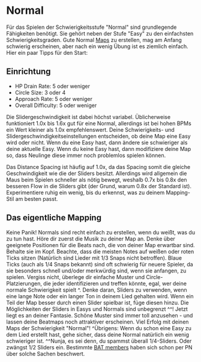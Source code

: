 Normal
========

Für das Spielen der Schwierigkeitsstufe "Normal" sind grundlegende Fähigkeiten benötigt. Sie gehört neben der Stufe "Easy" zu den einfachsten Schwierigkeitsgraden.
Gute Normal [Maps](/wiki/Beatmapping) zu erstellen, mag am Anfang schwierig erscheinen, aber nach ein wenig Übung ist es ziemlich einfach. Hier ein paar Tipps für den Start:

Einrichtung
-----------

-   HP Drain Rate: 5 oder weniger
-   Circle Size: 3 oder 4
-   Approach Rate: 5 oder weniger
-   Overall Difficulty: 5 oder weniger

Die Slidergeschwindigkeit ist dabei höchst variabel. Üblicherweise funktioniert 1.0x bis 1.6x gut für eine Normal, allerdings ist bei hohen BPMs ein Wert kleiner als 1.0x empfehlenswert. Deine Schwierigkeits- und Slidergeschwindigkeitseinstellungen entscheiden, ob deine Map eine Easy wird oder nicht. Wenn du eine Easy hast, dann ändere sie schwieriger als deine aktuelle Easy. Wenn du keine Easy hast, dann modifiziere deine Map so, dass Neulinge diese immer noch problemlos spielen können.

Das Distance Spacing ist häufig auf 1.0x, da das Spacing somit die gleiche Geschwindigkeit wie die der Sliders besitzt. Allerdings wird allgemein die Maus beim Spielen schneller als nötig bewegt, weshalb 0.7x bis 0.8x den besseren Flow in die Sliders gibt (der Grund, warum 0.8x der Standard ist). Experimentiere ruhig ein wenig, bis du erkennst, was zu deinem Mapping-Stil am besten passt.

Das eigentliche Mapping
-----------------------

Keine Panik! Normals sind recht einfach zu erstellen, wenn du weißt, was du zu tun hast. Höre dir zuerst die Musik zu deiner Map an. Denke über geeignete Positionen für die Beats nach, die von deiner Map erwartbar sind. Behalte sie im Kopf. Beachte, dass die meisten Notes auf weißen oder roten Ticks sitzen (Natürlich sind Lieder mit 1/3 Snaps nicht betroffen). Blaue Ticks (auch als 1/4 Snaps bekannt) sind oft schwierig für neuere Spieler, da sie besonders schnell und/oder merkwürdig sind, wenn sie anfangen, zu spielen. Vergiss nicht, überlege dir einfache Muster und Circle-Platzierungen, die jeder identifizieren und treffen könnte, egal, wer deine normale Schwierigkeit spielt ^.
Denke daran, Sliders zu verwenden, wenn eine lange Note oder ein langer Ton in deinem Lied gehalten wird. Wenn ein Teil der Map besser durch einen Slider spielbar ist, füge diesen hinzu. Die Möglichkeiten der Sliders in Easys und Normals sind unbegrenzt ^^!
Jetzt liegt es an deiner Fantasie. Schöne Muster sind immer toll anzusehen - und lassen deine Beatmaps noch attraktiver erscheinen.
Viel Erfolg mit deinen Maps der Schwierigkeit "Normal"!
^Übrigens: Wenn du schon eine Easy zu dem Lied erstellt hast, gehe sicher, dass deine Normal natürlich ein wenig schwieriger ist.
^^Nunja, es sei denn, du spammst überall 1/4-Sliders. Oder zwängst 1/2 Sliders ein. Bestimmte [BAT members](/wiki/People/Beatmap_Nomination_Group) haben sich schon per PN über solche Sachen beschwert.
